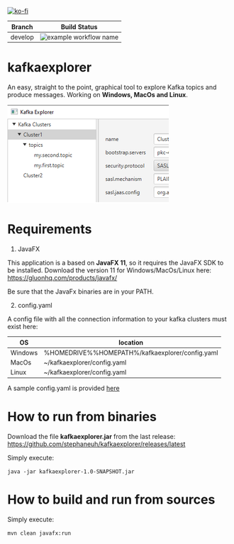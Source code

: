 [![ko-fi](https://www.ko-fi.com/img/githubbutton_sm.svg)](https://ko-fi.com/B0B132J1L)

| Branch  | Build Status  |
| --- | --- |
| develop  | ![example workflow name](https://github.com/stephaneuh/kafkaexplorer/workflows/Maven%20Build/badge.svg?branch=develop)

# kafkaexplorer
An easy, straight to the point, graphical tool to explore Kafka topics and produce messages.
Working on **Windows, MacOs and Linux**.

![Alt text](img/kt_01.png "Title")

# Requirements
1. JavaFX

This application is a based on **JavaFX 11**, so it requires the JavaFX SDK to be installed. Download the version 11 for Windows/MacOs/Linux here:
https://gluonhq.com/products/javafx/

Be sure that the JavaFx binaries are in your PATH.

2. config.yaml

A config file with all the connection information to your kafka clusters must exist here:

| OS  | location  |
| --- | --- |
|Windows|%HOMEDRIVE%%HOMEPATH%/kafkaexplorer/config.yaml| 
|MacOs|~/kafkaexplorer/config.yaml| 
|Linux|~/kafkaexplorer/config.yaml| 

A sample config.yaml is provided [here](/config/config.yaml)

# How to run from binaries

Download the file **kafkaexplorer.jar** from the last release:
https://github.com/stephaneuh/kafkaexplorer/releases/latest

Simply execute:

```
java -jar kafkaexplorer-1.0-SNAPSHOT.jar
```

# How to build and run from sources

Simply execute:
```
mvn clean javafx:run
```
